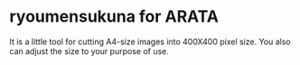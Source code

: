 # ryoumensukuna for ARATA
It is a little tool for cutting A4-size images into 400X400 pixel size. You also can adjust the size to your purpose of use. 
